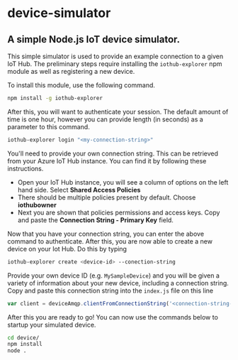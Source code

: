 # device-simulator

## A simple Node.js IoT device simulator.

This simple simulator is used to provide an example connection to a given IoT Hub. 
The preliminary steps require installing the `iothub-explorer` npm module as well 
as registering a new device.

To install this module, use the following command.
```bash
npm install -g iothub-explorer
```

After this, you will want to authenticate your session. The default amount of time
is one hour, however you can provide length (in seconds) as a parameter to this command.

```bash
iothub-explorer login "<my-connection-string>"
```

You'll need to provide your own connection string. This can be retrieved from
your Azure IoT Hub instance. You can find it by following these instructions.

 - Open your IoT Hub instance, you will see a column of options on 
 the left hand side. Select **Shared Access Policies**
 - There should be multiple policies present by default. Choose **iothubowner**
 - Next you are shown that policies permissions and access keys. Copy and paste
 the **Connection String - Primary Key** field.

Now that you have your connection string, you can enter the above command to authenticate.
After this, you are now able to create a new device on your Iot Hub. Do this by typing

```bash
iothub-explorer create <device-id> --conection-string
```

Provide your own device ID (e.g. `MySampleDevice`) and you will be given a variety of information
about your new device, including a connection string. Copy and paste this connection string
into the `index.js` file on this line

```javascript
var client = deviceAmqp.clientFromConnectionString('<connection-string-here>');
```

After this you are ready to go! You can now use the commands below to startup your simulated device.

```bash
cd device/
npm install
node .
```